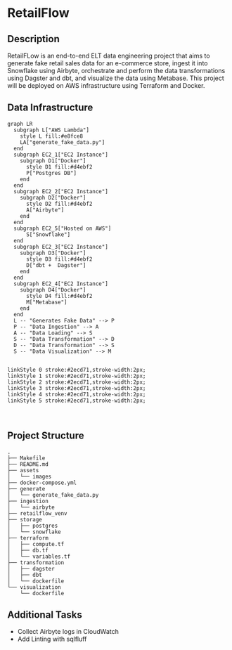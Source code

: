 # RetailFlow

## Description

RetailFLow is an end-to-end ELT data engineering project that aims to generate fake retail sales data for an e-commerce store, ingest it into Snowflake using Airbyte, orchestrate and perform the data transformations using Dagster and dbt, and visualize the data using Metabase. This project will be deployed on AWS infrastructure using Terraform and Docker.

## Data Infrastructure

```mermaid
graph LR
  subgraph L["AWS Lambda"]
    style L fill:#e8fce8
    LA["generate_fake_data.py"]
  end
  subgraph EC2_1["EC2 Instance"]
    subgraph D1["Docker"]
      style D1 fill:#d4ebf2
      P["Postgres DB"]
    end
  end
  subgraph EC2_2["EC2 Instance"]
    subgraph D2["Docker"]
      style D2 fill:#d4ebf2
      A["Airbyte"]
    end
  end
  subgraph EC2_5["Hosted on AWS"]
      S["Snowflake"]
  end
  subgraph EC2_3["EC2 Instance"]
    subgraph D3["Docker"]
      style D3 fill:#d4ebf2
      D["dbt +  Dagster"]
    end
  end
  subgraph EC2_4["EC2 Instance"]
    subgraph D4["Docker"]
      style D4 fill:#d4ebf2
      M["Metabase"]
    end
  end
  L -- "Generates Fake Data" --> P
  P -- "Data Ingestion" --> A
  A -- "Data Loading" --> S
  S -- "Data Transformation" --> D
  D -- "Data Transformation" --> S
  S -- "Data Visualization" --> M


linkStyle 0 stroke:#2ecd71,stroke-width:2px;
linkStyle 1 stroke:#2ecd71,stroke-width:2px;
linkStyle 2 stroke:#2ecd71,stroke-width:2px;
linkStyle 3 stroke:#2ecd71,stroke-width:2px;
linkStyle 4 stroke:#2ecd71,stroke-width:2px;
linkStyle 5 stroke:#2ecd71,stroke-width:2px;
```

<br>

## Project Structure

```
.
├── Makefile
├── README.md
├── assets
│   └── images
├── docker-compose.yml
├── generate
│   └── generate_fake_data.py
├── ingestion
│   └── airbyte
├── retailflow_venv
├── storage
│   ├── postgres
│   └── snowflake
├── terraform
│   ├── compute.tf
│   ├── db.tf
│   └── variables.tf
├── transformation
│   ├── dagster
│   ├── dbt
│   └── dockerfile
└── visualization
    └── dockerfile
```

## Additional Tasks

- Collect Airbyte logs in CloudWatch
- Add Linting with sqlfluff